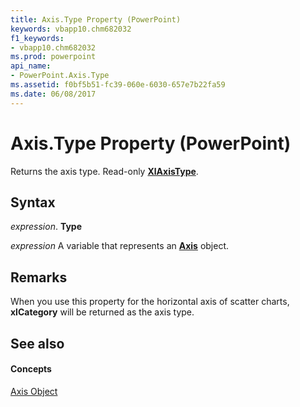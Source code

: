 ```yaml
---
title: Axis.Type Property (PowerPoint)
keywords: vbapp10.chm682032
f1_keywords:
- vbapp10.chm682032
ms.prod: powerpoint
api_name:
- PowerPoint.Axis.Type
ms.assetid: f0bf5b51-fc39-060e-6030-657e7b22fa59
ms.date: 06/08/2017
---
```



# Axis.Type Property (PowerPoint)

Returns the axis type. Read-only  **[XlAxisType](xlaxistype-enumeration-powerpoint.md)**.


## Syntax

 _expression_. **Type**

 _expression_ A variable that represents an **[Axis](axis-object-powerpoint.md)** object.


## Remarks

When you use this property for the horizontal axis of scatter charts,  **xlCategory** will be returned as the axis type.


## See also


#### Concepts


[Axis Object](axis-object-powerpoint.md)


